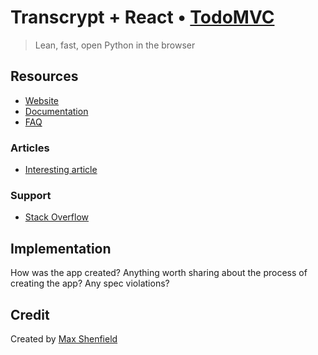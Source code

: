 # Transcrypt + React • [TodoMVC](http://todomvc.com)

> Lean, fast, open Python in the browser

## Resources

- [Website](http://www.transcrypt.org/home)
- [Documentation](http://www.transcrypt.org/docs/html/index.html)
- [FAQ](http://www.transcrypt.org/documentation#faq)

### Articles

- [Interesting article](http://www.transcrypt.org/documentation#media)

### Support

- [Stack Overflow](http://stackoverflow.com/questions/tagged/transcrypt)

## Implementation

How was the app created? Anything worth sharing about the process of creating the app? Any spec violations?


## Credit

Created by [Max Shenfield](twitter.com/MaxShenfield)
